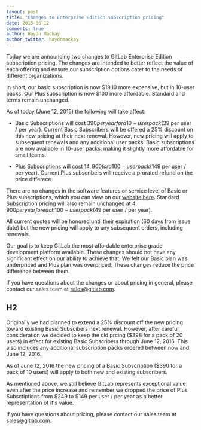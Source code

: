 ```yaml
---
layout: post
title: "Changes to Enterprise Edition subscription pricing"
date: 2015-06-12
comments: true
author: Haydn Mackay
author_twitter: haydnmackay
---
```


Today we are announcing two changes to GitLab Enterprise Edition subscription pricing.
The changes are intended to better reflect the value of each offering and
ensure our subscription options cater to the needs of different organizations.

In short, our basic subscription is now $19,10 more expensive, but in 10-user packs.
Our Plus subscription is now $100 more affordable. Standard and terms remain unchanged.

<!-- more -->

As of today (June 12, 2015) the following will take affect:

* Basic Subscriptions will cost $390 per year for a 10-user pack ($39 per user / per year).
Current Basic Subscribers will be offered a 25% discount on this new pricing at their next renewal.
However, new pricing will apply to subsequent renewals and any additional user packs.
Basic subscriptions are now available in 10-user packs, making it slightly more
affordable for small teams.

* Plus Subscriptions will cost $14,900 for a 100-user pack ($149 per user / per year).
Current Plus subscribers will receive a prorated refund on the price differece.

There are no changes in the software features or service level of Basic or Plus subscriptions,
which you can view on our [website here](https://about.gitlab.com/pricing/).
Standard Subscription pricing will also remain unchanged at $4,900 per year for
each 100-user pack ($49 per user / per year).

All current quotes will be honored until their expiration (60 days from issue date)
but the new pricing will apply to any subsequent orders, including renewals.

Our goal is to keep GitLab the most affordable enterprise grade development platform available.
These changes should not have any significant effect on our ability to achieve that.
We felt our Basic plan was underpriced and Plus plan was overpriced.
These changes reduce the price difference between them.

If you have questions about the changes or about pricing in general,
please contact our sales team at sales@gitlab.com.

## H2

Originally we had planned to extend a 25% discount off the new pricing toward existing Basic Subscibers next renewal. However, after careful consideration we decided to keep the old prcing ($398 for a pack of 20 users) in effect for existing Basic Subscribers through June 12, 2016. This also includes any additional subscription packs ordered between now and June 12, 2016. 

As of June 12, 2016 the new pricing of a Basic Subscription ($390 for a pack of 10 users) will apply to both new and existing subscribers.

As mentioned above, we still believe GitLab represents exceptional value even after the price increase and remember we dropped the price of Plus Subsctiptions from $249 to $149 per user / per year as a better representation of it's value.

If you have questions about pricing, please contact our sales team at sales@gitlab.com.
